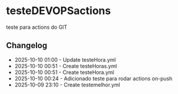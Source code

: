 # testeDEVOPSactions
teste para actions do GIT

## Changelog
- 2025-10-10 01:00 - Update testeHora.yml
- 2025-10-10 00:51 - Create testeHoras.yml
- 2025-10-10 00:51 - Create testeHora.yml
- 2025-10-10 00:24 - Adicionado teste para rodar actions on-push
- 2025-10-09 23:10 - Create testemelhor.yml

